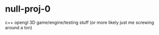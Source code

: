 null-proj-0
===========

c++ opengl 3D game/engine/testing stuff  (or more likely just me screwing around a ton)
